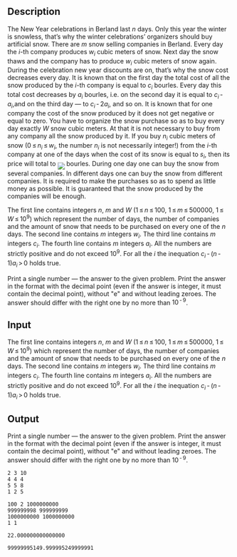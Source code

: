 ## Description

<div><p>The New Year celebrations in Berland last <span class="tex-span"><i>n</i></span> days. Only this year the winter is snowless, that’s why the winter celebrations’ organizers should buy artificial snow. There are <span class="tex-span"><i>m</i></span> snow selling companies in Berland. Every day the <span class="tex-span"><i>i</i></span>-th company produces <span class="tex-span"><i>w</i><sub class="lower-index"><i>i</i></sub></span> cubic meters of snow. Next day the snow thaws and the company has to produce <span class="tex-span"><i>w</i><sub class="lower-index"><i>i</i></sub></span> cubic meters of snow again. During the celebration new year discounts are on, that’s why the snow cost decreases every day. It is known that on the first day the total cost of all the snow produced by the <span class="tex-span"><i>i</i></span>-th company is equal to <span class="tex-span"><i>c</i><sub class="lower-index"><i>i</i></sub></span> bourles. Every day this total cost decreases by <span class="tex-span"><i>a</i><sub class="lower-index"><i>i</i></sub></span> bourles, i.e. on the second day it is equal to <span class="tex-span"><i>c</i><sub class="lower-index"><i>i</i></sub> - <i>a</i><sub class="lower-index"><i>i</i></sub></span>,and on the third day — to <span class="tex-span"><i>c</i><sub class="lower-index"><i>i</i></sub> - 2<i>a</i><sub class="lower-index"><i>i</i></sub></span>, and so on. It is known that for one company the cost of the snow produced by it does not get negative or equal to zero. You have to organize the snow purchase so as to buy every day exactly <span class="tex-span"><i>W</i></span> snow cubic meters. At that it is not necessary to buy from any company all the snow produced by it. If you buy <span class="tex-span"><i>n</i><sub class="lower-index"><i>i</i></sub></span> cubic meters of snow (<span class="tex-span">0 ≤ <i>n</i><sub class="lower-index"><i>i</i></sub> ≤ <i>w</i><sub class="lower-index"><i>i</i></sub></span>, the number <span class="tex-span"><i>n</i><sub class="lower-index"><i>i</i></sub></span> is not necessarily integer!) from the <span class="tex-span"><i>i</i></span>-th company at one of the days when the cost of its snow is equal to <span class="tex-span"><i>s</i><sub class="lower-index"><i>i</i></sub></span>, then its price will total to <img align="middle" class="tex-formula" src="file://0cxuCtc0.png" style="max-width: 100.0%;max-height: 100.0%;"> bourles. During one day one can buy the snow from several companies. In different days one can buy the snow from different companies. It is required to make the purchases so as to spend as little money as possible. It is guaranteed that the snow produced by the companies will be enough.</p></div><div class="input-specification"><p>The first line contains integers <span class="tex-span"><i>n</i></span>, <span class="tex-span"><i>m</i></span> and <span class="tex-span"><i>W</i></span> (<span class="tex-span">1 ≤ <i>n</i> ≤ 100</span>, <span class="tex-span">1 ≤ <i>m</i> ≤ 500000</span>, <span class="tex-span">1 ≤ <i>W</i> ≤ 10<sup class="upper-index">9</sup></span>) which represent the number of days, the number of companies and the amount of snow that needs to be purchased on every one of the <span class="tex-span"><i>n</i></span> days. The second line contains <span class="tex-span"><i>m</i></span> integers <span class="tex-span"><i>w</i><sub class="lower-index"><i>i</i></sub></span>. The third line contains <span class="tex-span"><i>m</i></span> integers <span class="tex-span"><i>c</i><sub class="lower-index"><i>i</i></sub></span>. The fourth line contains <span class="tex-span"><i>m</i></span> integers <span class="tex-span"><i>a</i><sub class="lower-index"><i>i</i></sub></span>. All the numbers are strictly positive and do not exceed <span class="tex-span">10<sup class="upper-index">9</sup></span>. For all the <span class="tex-span"><i>i</i></span> the inequation <span class="tex-span"><i>c</i><sub class="lower-index"><i>i</i></sub> - (<i>n</i> - 1)<i>a</i><sub class="lower-index"><i>i</i></sub> &gt; 0</span> holds true. </p></div><div class="output-specification"><p>Print a single number — the answer to the given problem. Print the answer in the format with the decimal point (even if the answer is integer, it must contain the decimal point), without "e" and without leading zeroes. The answer should differ with the right one by no more than <span class="tex-span">10<sup class="upper-index"> - 9</sup></span>.</p></div>

## Input

<p>The first line contains integers <span class="tex-span"><i>n</i></span>, <span class="tex-span"><i>m</i></span> and <span class="tex-span"><i>W</i></span> (<span class="tex-span">1 ≤ <i>n</i> ≤ 100</span>, <span class="tex-span">1 ≤ <i>m</i> ≤ 500000</span>, <span class="tex-span">1 ≤ <i>W</i> ≤ 10<sup class="upper-index">9</sup></span>) which represent the number of days, the number of companies and the amount of snow that needs to be purchased on every one of the <span class="tex-span"><i>n</i></span> days. The second line contains <span class="tex-span"><i>m</i></span> integers <span class="tex-span"><i>w</i><sub class="lower-index"><i>i</i></sub></span>. The third line contains <span class="tex-span"><i>m</i></span> integers <span class="tex-span"><i>c</i><sub class="lower-index"><i>i</i></sub></span>. The fourth line contains <span class="tex-span"><i>m</i></span> integers <span class="tex-span"><i>a</i><sub class="lower-index"><i>i</i></sub></span>. All the numbers are strictly positive and do not exceed <span class="tex-span">10<sup class="upper-index">9</sup></span>. For all the <span class="tex-span"><i>i</i></span> the inequation <span class="tex-span"><i>c</i><sub class="lower-index"><i>i</i></sub> - (<i>n</i> - 1)<i>a</i><sub class="lower-index"><i>i</i></sub> &gt; 0</span> holds true. </p>

## Output

<p>Print a single number — the answer to the given problem. Print the answer in the format with the decimal point (even if the answer is integer, it must contain the decimal point), without "e" and without leading zeroes. The answer should differ with the right one by no more than <span class="tex-span">10<sup class="upper-index"> - 9</sup></span>.</p>





```input1
2 3 10
4 4 4
5 5 8
1 2 5

```




```input2
100 2 1000000000
999999998 999999999
1000000000 1000000000
1 1

```




```output1
22.000000000000000

```




```output2
99999995149.999995249999991

```


